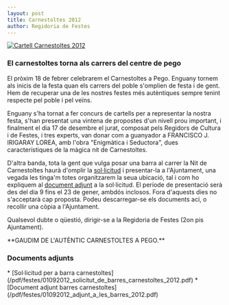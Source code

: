 ```yaml
---
layout: post
title: Carnestoltes 2012
author: Regidoria de Festes
---
```

<a href="http://www.pego.org/images/news/01092012_carnestoltes_cartell_2012_big.jpg" title="Cartell Carnestoltes 2012" class="inline-image" target="_blank">
    <img src="http://www.pego.org/images/news/01092012_carnestoltes_cartell_2012_small.jpg" alt="Cartell Carnestoltes 2012" />
</a>

### El carnestoltes torna als carrers del centre de pego

El pròxim 18 de febrer celebrarem el Carnestoltes a Pego. Enguany tornem als inicis de la festa quan els carrers del poble s'omplien de festa i de gent. Hem de recuperar una de les nostres festes més autèntiques sempre tenint respecte pel poble i pel veïns.

Enguany s'ha tornat a fer concurs de cartells per a representar la nostra festa, s'han presentat una vintena de propostes d'un nivell prou important, i finalment el dia 17 de desembre el jurat, composat pels Regidors de Cultura i de Festes, i tres experts, van donar com a guanyador a FRANCISCO J. IRIGARAY LOREA, amb l'obra "Enigmàtica i Seductora", dues característiques de la màgica nit de Carnestoltes.

D'altra banda, tota la gent que vulga posar una barra al carrer la Nit de Carnestoltes haurà d'omplir la [sol·licitud](/pdf/festes/01092012_solicitut_de_barres_carnestoltes_2012.pdf) i presentar-la a l'Ajuntament, una vegada les tinga'm totes organitzarem la seua ubicació, tal i com ho expliquem al [document adjunt](/pdf/festes/01092012_adjunt_a_les_barres_2012.pdf) a la sol·licitud. El període de presentació serà des del dia 9 fins el 23 de gener, ambdós inclosos. Fora d'aquests dies no s'acceptarà cap proposta. Podeu descarregar-se els documents ací, o recollir una còpia a l'Ajuntament.

Qualsevol dubte o qüestió, dirigir-se a la Regidoria de Festes (2on pis Ajuntament).


<div class="center" markdown="1">
**GAUDIM DE L'AUTÈNTIC CARNESTOLTES A PEGO.**
</div>

### Documents adjunts
<div class="impressos" markdown="1">
* [Sol·licitud per a barra carnestoltes](/pdf/festes/01092012_solicitut_de_barres_carnestoltes_2012.pdf)
* [Document adjunt barres carnestoltes](/pdf/festes/01092012_adjunt_a_les_barres_2012.pdf)
</div>